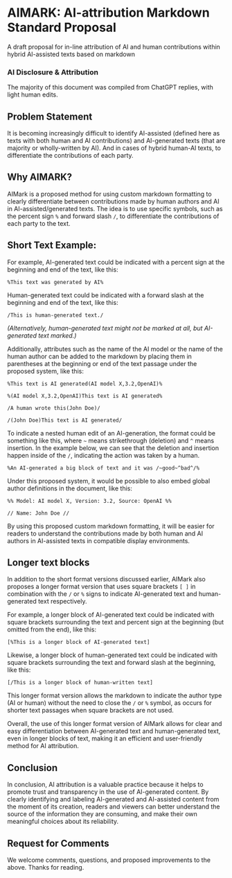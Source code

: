 # AIMARK: AI-attribution Markdown Standard Proposal

A draft proposal for in-line attribution of AI and human contributions within hybrid AI-assisted texts based on markdown

### AI Disclosure & Attribution

The majority of this document was compiled from ChatGPT replies, with light human edits.

## Problem Statement

It is becoming increasingly difficult to identify AI-assisted (defined here as texts with both human and AI contributions) and AI-generated texts (that are majority or wholly-written by AI). And in cases of hybrid human-AI texts, to differentiate the contributions of each party.

## Why AIMARK?

AIMark is a proposed method for using custom markdown formatting to clearly differentiate between contributions made by human authors and AI in AI-assisted/generated texts. The idea is to use specific symbols, such as the percent sign `%` and forward slash `/`, to differentiate the contributions of each party to the text.

## Short Text Example:

For example, AI-generated text could be indicated with a percent sign at the beginning and end of the text, like this:

`%This text was generated by AI%`

Human-generated text could be indicated with a forward slash at the beginning and end of the text, like this:

`/This is human-generated text./`

*(Alternatively, human-generated text might not be marked at all, but AI-generated text marked.)*

Additionally, attributes such as the name of the AI model or the name of the human author can be added to the markdown by placing them in parentheses at the beginning or end of the text passage under the proposed system, like this:

```
%This text is AI generated(AI model X,3.2,OpenAI)%

%(AI model X,3.2,OpenAI)This text is AI generated%

/A human wrote this(John Doe)/ 

/(John Doe)This text is AI generated/
```

To indicate a nested human edit of an AI-generation, the format could be something like this, where `~` means strikethrough (deletion) and `^` means insertion. In the example below, we can see that the deletion and insertion happen inside of the `/`, indicating the action was taken by a human.

`%An AI-generated a big block of text and it was /~good~^bad^/%`

Under this proposed system, it would be possible to also embed global author definitions in the document, like this:

```
%% Model: AI model X, Version: 3.2, Source: OpenAI %%

// Name: John Doe //
```

By using this proposed custom markdown formatting, it will be easier for readers to understand the contributions made by both human and AI authors in AI-assisted texts in compatible display environments.

## Longer text blocks

In addition to the short format versions discussed earlier, AIMark also proposes a longer format version that uses square brackets `[ ]` in combination with the `/` or `%` signs to indicate AI-generated text and human-generated text respectively.

For example, a longer block of AI-generated text could be indicated with square brackets surrounding the text and percent sign at the beginning (but omitted from the end), like this:

`[%This is a longer block of AI-generated text]`

Likewise, a longer block of human-generated text could be indicated with square brackets surrounding the text and forward slash at the beginning, like this:

`[/This is a longer block of human-written text]`

This longer format version allows the markdown to indicate the author type (AI or human) without the need to close the `/` or `%` symbol, as occurs for shorter text passages when square brackets are not used.

Overall, the use of this longer format version of AIMark allows for clear and easy differentiation between AI-generated text and human-generated text, even in longer blocks of text, making it an efficient and user-friendly method for AI attribution.

## Conclusion

In conclusion, AI attribution is a valuable practice because it helps to promote trust and transparency in the use of AI-generated content. By clearly identifying and labeling AI-generated and AI-assisted content from the moment of its creation, readers and viewers can better understand the source of the information they are consuming, and make their own meaningful choices about its reliability.

## Request for Comments

We welcome comments, questions, and proposed improvements to the above. Thanks for reading. 
